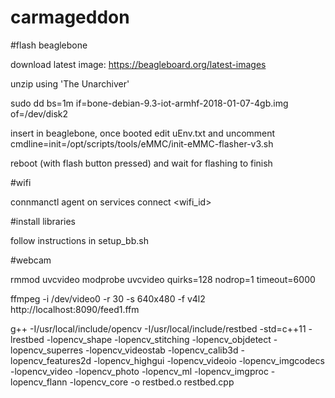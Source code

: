 # carmageddon

#flash beaglebone

download latest image: https://beagleboard.org/latest-images

unzip using 'The Unarchiver'

sudo dd bs=1m if=bone-debian-9.3-iot-armhf-2018-01-07-4gb.img of=/dev/disk2

insert in beaglebone, once booted edit uEnv.txt and  uncomment cmdline=init=/opt/scripts/tools/eMMC/init-eMMC-flasher-v3.sh

reboot (with flash button pressed) and wait for flashing to finish

#wifi

connmanctl
agent on
services
connect <wifi_id>

#install libraries

follow instructions in setup_bb.sh

#webcam

rmmod uvcvideo
modprobe uvcvideo quirks=128 nodrop=1 timeout=6000

ffmpeg -i /dev/video0 -r 30 -s 640x480 -f v4l2 http://localhost:8090/feed1.ffm

g++ -I/usr/local/include/opencv -I/usr/local/include/restbed -std=c++11 -lrestbed -lopencv_shape -lopencv_stitching -lopencv_objdetect -lopencv_superres -lopencv_videostab -lopencv_calib3d -lopencv_features2d -lopencv_highgui -lopencv_videoio -lopencv_imgcodecs -lopencv_video -lopencv_photo -lopencv_ml -lopencv_imgproc -lopencv_flann -lopencv_core -o restbed.o restbed.cpp

